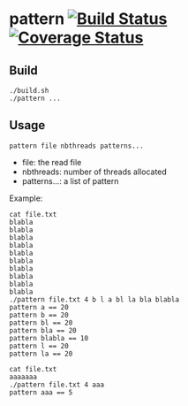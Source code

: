 # pattern [![Build Status](https://travis-ci.org/chino540off/pattern.svg?branch=master)](https://travis-ci.org/chino540off/pattern) [![Coverage Status](https://coveralls.io/repos/github/chino540off/pattern/badge.svg?branch=master)](https://coveralls.io/github/chino540off/pattern?branch=master)
## Build
```
./build.sh
./pattern ...
```
## Usage
`pattern file nbthreads patterns...`
- file: the read file
- nbthreads: number of threads allocated
- patterns...: a list of pattern

Example:
```
cat file.txt
blabla
blabla
blabla
blabla
blabla
blabla
blabla
blabla
blabla
blabla
./pattern file.txt 4 b l a bl la bla blabla
pattern a == 20
pattern b == 20
pattern bl == 20
pattern bla == 20
pattern blabla == 10
pattern l == 20
pattern la == 20
```

```
cat file.txt
aaaaaaa
./pattern file.txt 4 aaa
pattern aaa == 5

